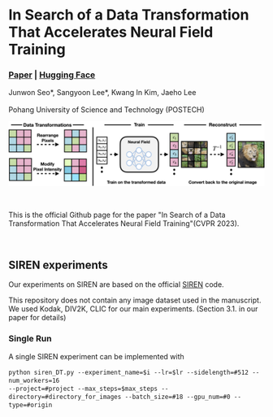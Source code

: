 # In Search of a Data Transformation That Accelerates Neural Field Training
### [Paper](https://arxiv.org/abs/2311.17094) | [Hugging Face](https://huggingface.co/papers/2311.17094)

Junwon Seo\*, Sangyoon Lee\*, Kwang In Kim, Jaeho Lee<br><br>
Pohang University of Science and Technology (POSTECH)

![pipeline](./assets/pipeline1.png)

<br>

This is the official Github page for the paper "In Search of a Data Transformation That Accelerates Neural Field Training"(CVPR 2023).

<br>

## SIREN experiments

Our experiments on SIREN are based on the official [SIREN](https://github.com/vsitzmann/siren) code.<br>

This repository does not contain any image dataset used in the manuscript.<br>
We used Kodak, DIV2K, CLIC for our main experiments. (Section 3.1. in our paper for details)
<br>

### Single Run

A single SIREN experiment can be implemented with

```
python siren_DT.py --experiment_name=$i --lr=$lr --sidelength=#512 --num_workers=16 
--project=#project --max_steps=$max_steps --directory=#directory_for_images --batch_size=#18 --gpu_num=#0 --type=#origin
```